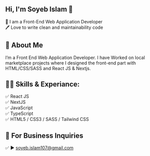 ## Hi, I'm Soyeb Islam 👋

<p>
👑 I am a Front-End Web Application Developer <br> 
🖊️ Love to write clean and maintainability code <br> 
</p> 


## 🚀 About Me
I’m a Front End Web Application Developer. I have Worked on local marketplace projects where I designed the front-end part with HTML/CSS/SASS and React JS & Nextjs.  

## 👨‍💻 Skills & Experiance: 
✅ React JS <br> 
✅ NextJS <br> 
✅ JavaScript <br>
✅ TypeScript <br>
✅ HTML5 / CSS3 / SASS / Tailwind CSS <br>

## 📧 For Business Inquiries 
✅  ► soyeb.islam107@gmail.com
